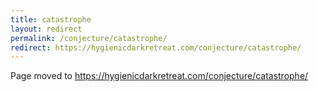 ```yaml
---
title: catastrophe
layout: redirect
permalink: /conjecture/catastrophe/
redirect: https://hygienicdarkretreat.com/conjecture/catastrophe/
---
```


Page moved to <https://hygienicdarkretreat.com/conjecture/catastrophe/>

